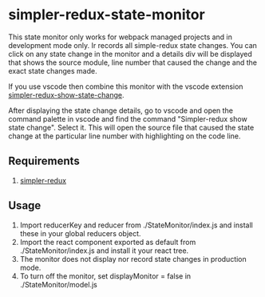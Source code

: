 # simpler-redux-state-monitor

This state monitor only works for webpack managed projects and in development mode only. Ir records all simple-redux state changes. You can click on any state change in the monitor and a details div will be displayed that shows the source module, line number that caused the change and the exact state changes made.

If you use vscode then combine this monitor with the vscode extension [simpler-redux-show-state-change](https://github.com/AndrewBanks10/simpler-redux-show-state-change).

After displaying the state change details, go to vscode and open the command palette in vscode and find the command "Simpler-redux show state change". Select it. This will open the source file that caused the state change at the particular line number with highlighting on the code line. 

## Requirements

1. [simpler-redux](https://github.com/AndrewBanks10/simpler-redux)

## Usage

1) Import reducerKey and reducer from ./StateMonitor/index.js and install these in your global reducers object.
2) Import the react component exported as default from ./StateMonitor/index.js and install it your react tree.
3) The monitor does not display nor record state changes in production mode.
4) To turn off the monitor, set displayMonitor = false in ./StateMonitor/model.js  
